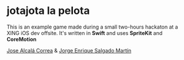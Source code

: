 # jotajota la pelota
This is an example game made during a small two-hours hackaton at a XING iOS dev offsite.
It's written in **Swift** and uses **SpriteKit** and **CoreMotion**

[Jose Alcalá Correa](http://www.twitter.com/gskbyte) &
[Jorge Enrique Salgado Martín](http://www.twitter.com/jesalgadom)
